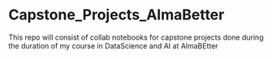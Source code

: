# Capstone_Projects_AlmaBetter
This repo will consist of collab notebooks for capstone projects done during the duration of my course in DataScience and AI at AlmaBEtter
